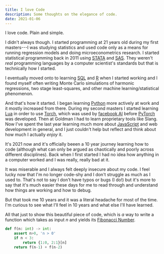 ```yaml
---
title: I love Code
description: Some thoughts on the elegance of code.
date: 2021-01-06
---
```


I love code. Plain and simple.

I didn't always though. I started programming at 21 years old during my first masters---I was studying statistics and used code only as a means for running regression models and doing microeconometrics research. I started statistical programming back in 2011 using [STATA](https://www.stata.com/) and [SAS](https://www.sas.com/). They weren't *real* programming languages by a computer scientist's standards but that is technically how I started.

I eventually moved onto to learning [SQL](https://en.wikipedia.org/wiki/SQL) and [R](https://www.r-project.org/about.html) when I started working and I found myself often writing Monte Carlo simulations of harmonic regressions, two stage least-squares, and other machine learning/statistical phenomenon.

And that's how it started. I began learning [Python](https://www.python.org/) more actively at work and it mostly increased from there. During my second masters I started learning [Lua](http://www.lua.org/) in order to use [Torch](http://torch.ch/), which was used by [facebook AI](https://ai.facebook.com/) before [PyTorch](https://pytorch.org/) was developed. Then at Goldman I had to learn proprietary tools like Slang. Now I've spent the last year learning much more about [JavaScript](https://www.javascript.com/) and web development in general, and I just couldn't help but reflect and think about how much I actually *enjoy* it.

It's 2021 now and it's officially beeen a 10 year journey learning how to code (although what can only be argued as chaotically and poorly across different disciplines). Back when I first started I had no idea how anything in a computer worked and I was really, really bad at it. 

It was miserable and I always felt deeply insecure about my code. I feel lucky now that I'm no longer code-shy and I don't struggle as much as I used to. That's not to say I don't have typos or bugs (I do!) but it's more to say that it's much easier these days for me to read through and understand how things are working and how to debug.

But that took me 10 years and it was a literal headache for most of the time. I'm curious to see what I'll feel in 10 years and what else I'll have learned.

All that just to show this beautiful piece of code, which is *a* way to write a function which takes as input *n* and yields its [Fibonacci Number](https://en.wikipedia.org/wiki/Fibonacci_number).

```python
def f(n: int) -> int:
    assert n>0, 'n > 0'
    if n < 3:
        return {1:0, 2:1}[n]
    return f(n-1) + f(n-2)
```